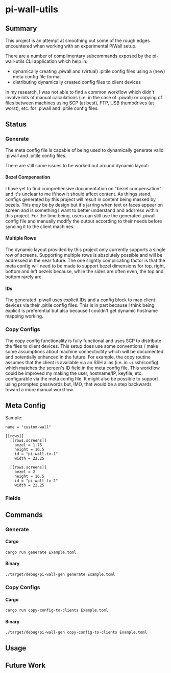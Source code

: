# pi-wall-utils

## Summary

This project is an attempt at smoothing out some of the rough edges encountered when working with an experimental PiWall setup.

There are a number of complimentary subcommands exposed by the pi-wall-utils CLI application which help in:
- dynamically creating .piwall and (virtual) .pitile config files using a (new) meta config file format
- distributing dynamically created config files to client devices

In my research, I was not able to find a common workflow which didn't involve lots of manual calculations (i.e. in the case of .piwall) or copying of files between machines using SCP (at best), FTP, USB thumbdrives (at worst), etc. for .piwall and .pitile config files.

## Status
### Generate
The meta config file is capable of being used to dynamically generate valid .piwall and .pitile config files.

There are still some issues to be worked out around dynamic layout:

#### Bezel Compensation
I have yet to find comprehensive documentation on "bezel compensation" and it's unclear to me if/how it should affect content. As things stand, configs generated by this project will result in content being masked by bezels. This _may_ be by design but it's jarring when text or faces appear on screen and is something I want to better understand and addrress within this project. For the time being, users can still use the generated .piwall config file and manually modify the output according to their needs before syncing it to the client machines.

#### Multiple Rows
The dynamic layout provided by this project only currently supports a single row of screens. Supporting multiple rows is absolutely possible and will be addressed in the near future. The one slightly complicating factor is that the meta config will need to be made to support bezel dimensions for top, right, bottom and left bezels because, while the sides are often even, the top and bottom rarely are.

#### IDs
The generated .piwall uses explicit IDs and a config block to map client devices via their .pitile config files. This is in part because I think being explicit is preferential but also because I couldn't get dynamic hostname mapping working.

### Copy Configs
The copy config functionality is fully functional and uses SCP to distribute the files to client devices. This setup does use some conventions / make some assumptions about machine connectivitity which will be documented and potentially enhanced in the future. For example, the copy routine assumes that the client is available via an SSH alias (i.e. in ~/.ssh/config) which matches the screen's ID field in the meta config file. This workflow could be improved my making the user, hostname/IP, keyfile, etc. configurable via the meta config file. It might also be possible to support using prompted passwords but, IMO, that would be a step backwards toward a more manual workflow.

## Meta Config

Sample:

```
name = "custom-wall"

[[rows]]
  [[rows.screens]]
    bezel = 1.75
    height = 16.5
    id = "pi-wall-tv-1"
    width = 22.25

  [[rows.screens]]
    bezel = 2
    height = 16.5
    id = "pi-wall-tv-2"
    width = 22.25
```

### Fields

## Commands
### Generate
#### Cargo
```
cargo run generate Example.toml
```

#### Binary
```
./target/debug/pi-wall-gen generate Example.toml
```
### Copy Configs
#### Cargo
```
cargo run copy-config-to-clients Example.toml
```

#### Binary
```
./target/debug/pi-wall-gen copy-config-to-clients Example.toml
```

## Usage

## Future Work
